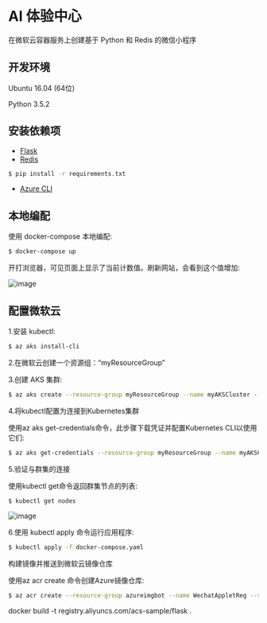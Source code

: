 # AI 体验中心

在微软云容器服务上创建基于 Python 和 Redis 的微信小程序

## 开发环境
Ubuntu 16.04 (64位)

Python 3.5.2

## 安装依赖项

- [Flask](http://flask.pocoo.org/)
- [Redis](https://github.com/rgl/redis/downloads)

```bash
$ pip install -r requirements.txt
```

- [Azure CLI](https://docs.microsoft.com/en-us/cli/azure/install-azure-cli-apt?view=azure-cli-latest)

## 本地编配

使用 docker-compose 本地编配:

```bash
$ docker-compose up
```

开打浏览器，可见页面上显示了当前计数值。刷新网站，会看到这个值增加:

![image](https://github.com/foamliu/Wechat-Applet/raw/master/images/docker-compose.png)


## 配置微软云

1.安装 kubectl:

```bash
$ az aks install-cli
```

2.在微软云创建一个资源组：“myResourceGroup”

3.创建 AKS 集群:

```bash
$ az aks create --resource-group myResourceGroup --name myAKSCluster --node-count 2 --generate-ssh-keys
```

4.将kubectl配置为连接到Kubernetes集群

使用az aks get-credentials命令，此步骤下载凭证并配置Kubernetes CLI以使用它们:

```bash
$ az aks get-credentials --resource-group myResourceGroup --name myAKSCluster
```

5.验证与群集的连接

使用kubectl get命令返回群集节点的列表:

```bash
$ kubectl get nodes
```

![image](https://github.com/foamliu/Wechat-Applet/raw/master/images/azure.png)

6.使用 kubectl apply 命令运行应用程序:

```bash
$ kubectl apply -f docker-compose.yaml
```

构建镜像并推送到微软云镜像仓库

使用az acr create 命令创建Azure镜像仓库:

```bash
$ az acr create --resource-group azureimgbot --name WechatAppletReg --sku Basic
```


docker build -t registry.aliyuncs.com/acs-sample/flask .
